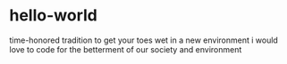 # hello-world
time-honored tradition to get your toes wet in a new environment
i would love to code for the betterment of our society and environment
